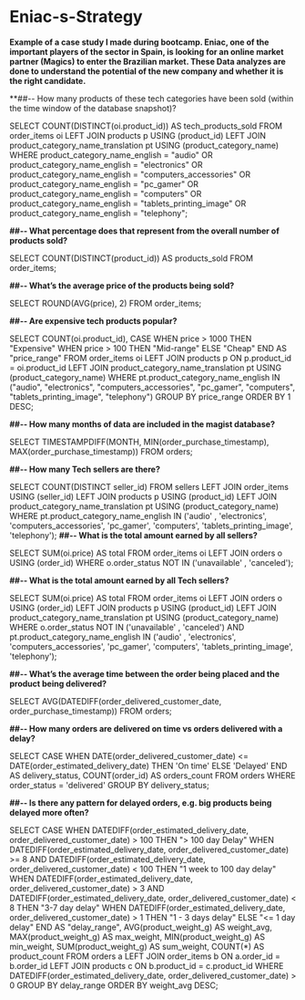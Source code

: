 # Eniac-s-Strategy
**Example of a case study I made during bootcamp. Eniac, one of the important players of the sector in Spain, is looking for an online market partner (Magics) to enter the Brazilian market. These Data analyzes are done to understand the potential of the new company and whether it is the right candidate.**

**##-- How many products of these tech categories have been sold (within the time window of the database snapshot)? 

SELECT COUNT(DISTINCT(oi.product_id)) AS tech_products_sold
FROM order_items oi
LEFT JOIN products p 
	USING (product_id)
LEFT JOIN product_category_name_translation pt
	USING (product_category_name)
WHERE product_category_name_english = "audio"
OR product_category_name_english =  "electronics"
OR product_category_name_english =  "computers_accessories"
OR product_category_name_english =  "pc_gamer"
OR product_category_name_english =  "computers"
OR product_category_name_english =  "tablets_printing_image"
OR product_category_name_english =  "telephony";

**##-- What percentage does that represent from the overall number of products sold?**

SELECT COUNT(DISTINCT(product_id)) AS products_sold
FROM order_items;

**##-- What’s the average price of the products being sold?**

SELECT ROUND(AVG(price), 2)
FROM order_items;

**##-- Are expensive tech products popular?**

SELECT COUNT(oi.product_id), 
	CASE 
		WHEN price > 1000 THEN "Expensive"
		WHEN price > 100 THEN "Mid-range"
		ELSE "Cheap"
	END AS "price_range"
FROM order_items oi
LEFT JOIN products p
	ON p.product_id = oi.product_id
LEFT JOIN product_category_name_translation pt
	USING (product_category_name)
WHERE pt.product_category_name_english IN ("audio", "electronics", "computers_accessories", "pc_gamer", "computers", "tablets_printing_image", "telephony")
GROUP BY price_range
ORDER BY 1 DESC;

**##-- How many months of data are included in the magist database?**

SELECT 
    TIMESTAMPDIFF(MONTH,
        MIN(order_purchase_timestamp),
        MAX(order_purchase_timestamp))
FROM
    orders;
    
   **##-- How many Tech sellers are there?**
   
SELECT 
    COUNT(DISTINCT seller_id)
FROM
    sellers
        LEFT JOIN
    order_items USING (seller_id)
        LEFT JOIN
    products p USING (product_id)
        LEFT JOIN
    product_category_name_translation pt USING (product_category_name)
WHERE
    pt.product_category_name_english IN ('audio' , 'electronics',
        'computers_accessories',
        'pc_gamer',
        'computers',
        'tablets_printing_image',
        'telephony');
**##-- What is the total amount earned by all sellers?**

SELECT 
    SUM(oi.price) AS total
FROM
    order_items oi
        LEFT JOIN
    orders o USING (order_id)
WHERE
    o.order_status NOT IN ('unavailable' , 'canceled');
    
   **##-- What is the total amount earned by all Tech sellers?**
   
SELECT 
    SUM(oi.price) AS total
FROM
    order_items oi
        LEFT JOIN
    orders o USING (order_id)
        LEFT JOIN
    products p USING (product_id)
        LEFT JOIN
    product_category_name_translation pt USING (product_category_name)
WHERE
    o.order_status NOT IN ('unavailable' , 'canceled')
        AND pt.product_category_name_english IN ('audio' , 'electronics',
        'computers_accessories',
        'pc_gamer',
        'computers',
        'tablets_printing_image',
        'telephony');
  
  **##-- What’s the average time between the order being placed and the product being delivered?**
  
SELECT AVG(DATEDIFF(order_delivered_customer_date, order_purchase_timestamp))
FROM orders;

**##-- How many orders are delivered on time vs orders delivered with a delay?**

SELECT 
	CASE 
		WHEN DATE(order_delivered_customer_date) <= DATE(order_estimated_delivery_date) THEN 'On time'
		ELSE 'Delayed'
    END AS delivery_status, 
COUNT(order_id) AS orders_count
FROM orders
WHERE order_status = 'delivered'
GROUP BY delivery_status;

**##-- Is there any pattern for delayed orders, e.g. big products being delayed more often?**

SELECT
	CASE 
		WHEN DATEDIFF(order_estimated_delivery_date, order_delivered_customer_date) > 100 THEN "> 100 day Delay"
        WHEN DATEDIFF(order_estimated_delivery_date, order_delivered_customer_date) >= 8 AND DATEDIFF(order_estimated_delivery_date, order_delivered_customer_date) < 100 THEN "1 week to 100 day delay"
		WHEN DATEDIFF(order_estimated_delivery_date, order_delivered_customer_date) > 3 AND DATEDIFF(order_estimated_delivery_date, order_delivered_customer_date) < 8 THEN "3-7 day delay"
		WHEN DATEDIFF(order_estimated_delivery_date, order_delivered_customer_date) > 1 THEN "1 - 3 days delay"
		ELSE "<= 1 day delay"
	END AS "delay_range", 
AVG(product_weight_g) AS weight_avg,
MAX(product_weight_g) AS max_weight,
MIN(product_weight_g) AS min_weight,
SUM(product_weight_g) AS sum_weight,
COUNT(*) AS product_count 
FROM orders a
LEFT JOIN order_items b
	ON a.order_id = b.order_id
LEFT JOIN products c
	ON b.product_id = c.product_id
WHERE DATEDIFF(order_estimated_delivery_date, order_delivered_customer_date) > 0
GROUP BY delay_range
ORDER BY weight_avg DESC;


